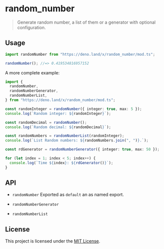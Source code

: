 # random_number

> Generate random number, a list of them or a generator with optional
> configuration.

## Usage

```typescript
import randomNumber from "https://deno.land/x/random_number/mod.ts";

randomNumber(); //=> 0.419534816957152
```

A more complete example:

```typescript
import {
  randomNumber,
  randomNumberGenerator,
  randomNumberList,
} from "https://deno.land/x/random_number/mod.ts";

const randomInteger = randomNumber({ integer: true, max: 5 });
console.log(`Random integer: ${randomInteger}`);

const randomDecimal = randomNumber();
console.log(`Random decimal: ${randomDecimal}`);

const randomNumbers = randomNumberList(randomInteger);
console.log(`List Random numbers: ${randomNumbers.join(", ")}.`);

const rdGenerator = randomNumberGenerator({ integer: true, max: 50 });

for (let index = 1; index < 5; index++) {
  console.log(`Time ${index}: ${rdGenerator()}`);
}
```

## API

- `randomNumber` Exported as `default` an as named export.

- `randomNumberGenerator`

- `randomNumberList`

## License

This project is licensed under the [MIT License](./LICENSE.md).
